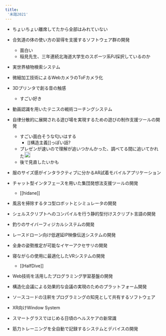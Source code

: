 ```yaml
---
title:
 '未踏2021'
---
```


- ちょいちょい離席してたから全部はみれていない

- 合気道の体の使い方の習得を支援するソフトウェア群の開発
    - 面白い
    - 稲見先生、三年連続北海道大学生のスポーツ系PJ採択しているのか
- 実世界植物検索システム
- 微細加工技術によるWebカメラのToFカメラ化
- 3Dプリンタで創る音の触感
    - すごい好き
- 動画認識を用いたテニスの戦術コーチングシステム
- 自律分散的に展開される遊び場を実現するための遊びの制作支援ツールの開発
    - すごい面白そうな匂いはする
        - [[構造主義]]っぽい話?
    - プレゼンが速いので理解が追いつかんかった、調べてる間に追いてかれた<img src='https://scrapbox.io/api/pages/blu3mo-public/blu3mo/icon' alt='blu3mo.icon' height="19.5"/>
    - 後で見直したいかも
- 服のサイズ感がインタラクティブに分かるAR試着モバイルアプリケーション
- チャット型インタフェースを用いた集団発想法支援ツールの開発
    - [[hidane]]
- 風呂を掃除するタコ型ロボットとシミュレータの開発
- シェルスクリプトへのコンパイルを行う静的型付けスクリプト言語の開発
- 釣りのサイバーフィジカルシステムの開発
- レースドローン向け低遅延IP映像伝送システムの開発
- 全身の姿勢推定が可能なイヤーアクセサリの開発
- 寝ながらの使用に最適化したVRシステムの開発
    - [[HalfDive]]
- Web技術を活用したプログラミング学習基盤の開発
- 構造化会議による効果的な会議の実現のためのプラットフォーム開発
- ソースコードの注釈をプログラミングの知見として共有するソフトウェア
- XR向けWindow System
- スマートグラスではじめる日頃のヘルスケアの新常識
- 筋力トレーニングを全自動で記録するシステムとデバイスの開発